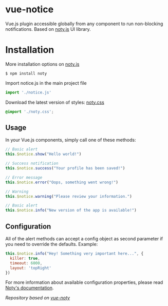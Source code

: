 # vue-notice
Vue.js plugin accessible globally from any component to run non-blocking notifications. Based on [noty.js](http://ned.im/noty/) UI library.

# Installation
More installation options on [noty.js](http://ned.im/noty/)
```
$ npm install noty
```
Import notice.js in the main project file
```js
import './notice.js'
```
Download the latest version of styles: [noty.css](https://github.com/needim/noty/blob/master/lib/noty.css)
```css
@import './noty.css';
```
## Usage

In your Vue.js components, simply call one of these methods:

```js
// Basic alert
this.$notice.show("Hello world!")

// Success notification
this.$notice.success("Your profile has been saved!")

// Error message
this.$notice.error("Oops, something went wrong!")

// Warning
this.$notice.warning("Please review your information.")

// Basic alert
this.$notice.info("New version of the app is available!")
```

## Configuration
 
All of the alert methods can accept a config object as second parameter if you need to override the defaults. Example:

```js
this.$notice.info("Hey! Something very important here...", {
  killer: true,
  timeout: 6000,
  layout: 'topRight'
})
```

For more information about available configuration properties, please read [Noty's documentation](http://ned.im/noty/options.html).

*Repository based on [vue-noty](https://github.com/renoguyon/vuejs-noty)*
